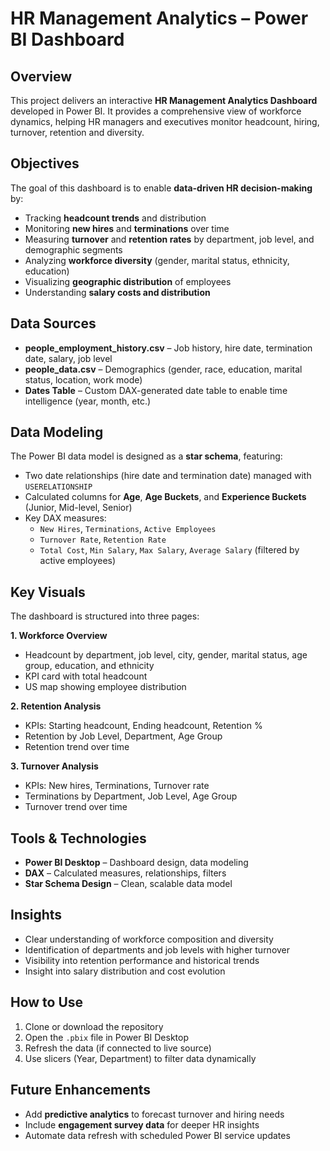 # HR Management Analytics – Power BI Dashboard  

## Overview  
This project delivers an interactive **HR Management Analytics Dashboard** developed in Power BI. It provides a comprehensive view of workforce dynamics, helping HR managers and executives monitor headcount, hiring, turnover, retention and diversity.

## Objectives  
The goal of this dashboard is to enable **data-driven HR decision-making** by:  
- Tracking **headcount trends** and distribution  
- Monitoring **new hires** and **terminations** over time  
- Measuring **turnover** and **retention rates** by department, job level, and demographic segments  
- Analyzing **workforce diversity** (gender, marital status, ethnicity, education)  
- Visualizing **geographic distribution** of employees  
- Understanding **salary costs and distribution**  

## Data Sources  
- **people_employment_history.csv** – Job history, hire date, termination date, salary, job level  
- **people_data.csv** – Demographics (gender, race, education, marital status, location, work mode)  
- **Dates Table** – Custom DAX-generated date table to enable time intelligence (year, month, etc.)  

## Data Modeling  
The Power BI data model is designed as a **star schema**, featuring:  
- Two date relationships (hire date and termination date) managed with `USERELATIONSHIP`  
- Calculated columns for **Age**, **Age Buckets**, and **Experience Buckets** (Junior, Mid-level, Senior)  
- Key DAX measures:  
  - `New Hires`, `Terminations`, `Active Employees`  
  - `Turnover Rate`, `Retention Rate`  
  - `Total Cost`, `Min Salary`, `Max Salary`, `Average Salary` (filtered by active employees)  

## Key Visuals  
The dashboard is structured into three pages:  

**1. Workforce Overview**  
- Headcount by department, job level, city, gender, marital status, age group, education, and ethnicity  
- KPI card with total headcount  
- US map showing employee distribution  

**2. Retention Analysis**  
- KPIs: Starting headcount, Ending headcount, Retention %  
- Retention by Job Level, Department, Age Group  
- Retention trend over time  

**3. Turnover Analysis**  
- KPIs: New hires, Terminations, Turnover rate  
- Terminations by Department, Job Level, Age Group  
- Turnover trend over time  

## Tools & Technologies  
- **Power BI Desktop** – Dashboard design, data modeling  
- **DAX** – Calculated measures, relationships, filters  
- **Star Schema Design** – Clean, scalable data model  

## Insights  
- Clear understanding of workforce composition and diversity  
- Identification of departments and job levels with higher turnover  
- Visibility into retention performance and historical trends  
- Insight into salary distribution and cost evolution  

## How to Use  
1. Clone or download the repository  
2. Open the `.pbix` file in Power BI Desktop  
3. Refresh the data (if connected to live source)  
4. Use slicers (Year, Department) to filter data dynamically  

## Future Enhancements  
- Add **predictive analytics** to forecast turnover and hiring needs  
- Include **engagement survey data** for deeper HR insights  
- Automate data refresh with scheduled Power BI service updates  
